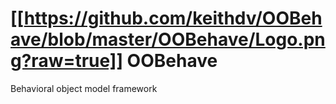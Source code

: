 # [[https://github.com/keithdv/OOBehave/blob/master/OOBehave/Logo.png?raw=true]] OOBehave
Behavioral object model framework
